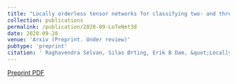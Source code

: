 ```yaml
---
title: "Locally orderless tensor networks for classifying two- and three-dimensional medical images"
collection: publications
permalink: /publication/2020-09-LoTeNet3d
date: 2020-09-28
venue: 'Arxiv (Preprint. Under review)'
pubtype: 'preprint'
citation: ' Raghavendra Selvan, Silas Ørting, Erik B Dam, &quot;Locally orderless tensor networks for classifying two- and three-dimensional medical images.&quot; Arxiv, 2020.'
---
```

[Preprint PDF](https://arxiv.org/pdf/2009.12280.pdf)

